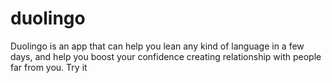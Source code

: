 # duolingo
Duolingo is an app that can help you lean any kind of language in a few days, and help you boost your confidence creating relationship with people far from you. Try it
